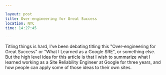 ```yaml
---

layout: post
title: Over-engineering for Great Success
location: NYC
time: 14:27:45

---
```


Titling things is hard, I've been debating titling this "Over-engineering for Great Success" or "What I Learned as a Google SRE", or something else. But the high level idea for this article is that I wish to summarize what I learned working as a Site Reliability Engineer at Google for three years, and how people can apply some of those ideas to their own sites.


